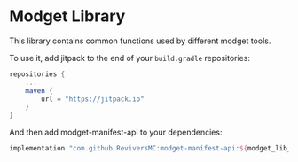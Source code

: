 # Modget Library

This library contains common functions used by different modget tools.

To use it, add jitpack to the end of your `build.gradle` repositories:
```gradle
repositories {
    ...
    maven {
        url = "https://jitpack.io"
    }
}
```

And then add modget-manifest-api to your dependencies:
```gradle
implementation "com.github.ReviversMC:modget-manifest-api:${modget_lib_version}"
```
